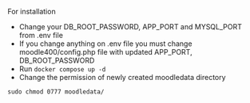 For installation
- Change your DB_ROOT_PASSWORD, APP_PORT and MYSQL_PORT from .env file
- If you change anything on .env file you must change moodle400/config.php file with updated APP_PORT, DB_ROOT_PASSWORD
- Run ```docker compose up -d ```
- Change the permission of newly created moodledata directory
```
sudo chmod 0777 moodledata/
```